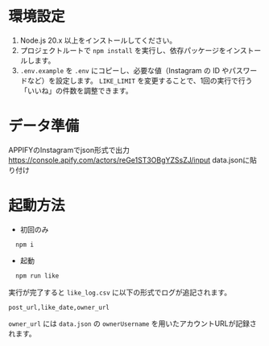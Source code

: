 # 環境設定

1. Node.js 20.x 以上をインストールしてください。
2. プロジェクトルートで `npm install` を実行し、依存パッケージをインストールします。
3. `.env.example` を `.env` にコピーし、必要な値（Instagram の ID やパスワードなど）を設定します。
   `LIKE_LIMIT` を変更することで、1回の実行で行う「いいね」の件数を調整できます。

# データ準備
APPIFYのInstagramでjson形式で出力
https://console.apify.com/actors/reGe1ST3OBgYZSsZJ/input
data.jsonに貼り付け

# 起動方法

- 初回のみ
```
  npm i
```
- 起動
```bash
  npm run like
```

実行が完了すると `like_log.csv` に以下の形式でログが追記されます。

```
post_url,like_date,owner_url
```

`owner_url` には `data.json` の `ownerUsername` を用いたアカウントURLが記録されます。
